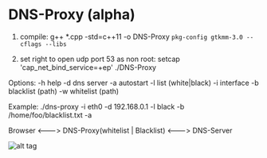 # DNS-Proxy (alpha)

1. compile:
g++ *.cpp -std=c++11 -o DNS-Proxy `pkg-config gtkmm-3.0 --cflags --libs`

2. set right to open udp port 53 as non root:
setcap 'cap_net_bind_service=+ep' ./DNS-Proxy

Options:
  -h help
  -d dns server
  -a autostart
  -l list (white|black)
  -i interface
  -b blacklist (path)
  -w whitelist (path)
  
Example: ./dns-proxy -i eth0 -d 192.168.0.1 -l black -b /home/foo/blacklist.txt -a
    

Browser <---> DNS-Proxy(whitelist | Blacklist) <---> DNS-Server

![alt tag](https://github.com/bitspalter/DNS-Proxy/blob/master/DNS-Proxy.png "DNS-Proxy")
